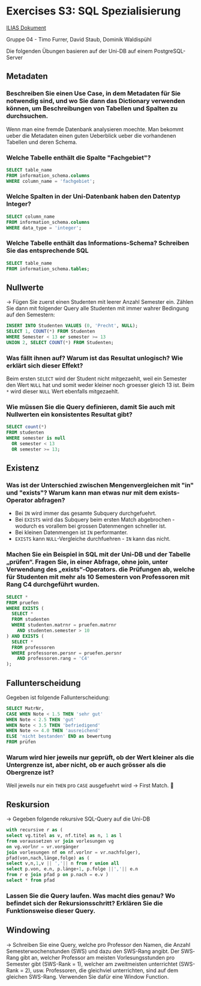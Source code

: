 # Exercises S3: SQL Spezialisierung

[ILIAS Dokument](https://elearning.hslu.ch/ilias/goto.php?target=file_3671991_download)

Gruppe 04 - Timo Furrer, David Staub, Dominik Waldispühl

Die folgenden Übungen basieren auf der Uni-DB auf einem PostgreSQL-Server

## Metadaten

### Beschreiben Sie einen Use Case, in dem Metadaten für Sie notwendig sind, und wo Sie dann das Dictionary verwenden können, um Beschreibungen von Tabellen und Spalten zu durchsuchen.

Wenn man eine fremde Datenbank analysieren moechte. Man bekommt ueber die Metadaten einen guten Ueberblick ueber die vorhandenen Tabellen und deren Schema.

### Welche Tabelle enthält die Spalte "Fachgebiet"?

```sql
SELECT table_name 
FROM information_schema.columns 
WHERE column_name = 'fachgebiet';
```

### Welche Spalten in der Uni-Datenbank haben den Datentyp Integer?

```sql
SELECT column_name
FROM information_schema.columns 
WHERE data_type = 'integer';
```

### Welche Tabelle enthält das Informations-Schema? Schreiben Sie das entsprechende SQL

```sql
SELECT table_name 
FROM information_schema.tables;
```

## Nullwerte

-> Fügen Sie zuerst einen Studenten mit leerer Anzahl Semester ein. Zählen Sie dann mit folgender Query alle Studenten mit immer wahrer Bedingung auf den Semestern:

```sql
INSERT INTO Studenten VALUES (0, 'Precht', NULL);
SELECT 1, COUNT(*) FROM Studenten
WHERE Semester < 13 or semester >= 13
UNION 2, SELECT COUNT(*) FROM Studenten;
```

### Was fällt ihnen auf? Warum ist das Resultat unlogisch? Wie erklärt sich dieser Effekt?

Beim ersten `SELECT` wird der Student nicht mitgezaehlt, weil ein Semester den Wert `NULL` hat und somit weder kleiner noch groesser gleich 13 ist.
Beim `*` wird dieser `NULL` Wert ebenfalls mitgezaehlt.

### Wie müssen Sie die Query definieren, damit Sie auch mit Nullwerten ein konsistentes Resultat gibt?

```sql
SELECT count(*) 
FROM studenten 
WHERE semester is null 
  OR semester < 13 
  OR semester >= 13;
```

## Existenz

### Was ist der Unterschied zwischen Mengenvergleichen mit "in" und "exists"? Warum kann man etwas nur mit dem exists-Operator abfragen?

* Bei `IN` wird immer das gesamte Subquery durchgefuehrt. 
* Bei `EXISTS` wird das Subquery beim ersten Match abgebrochen - wodurch es vorallem bei grossen Datenmengen schneller ist.
* Bei kleinen Datenmengen ist `IN` performanter.
* `EXISTS` kann `NULL`-Vergleiche durchfuehren - `IN` kann das nicht.

### Machen Sie ein Beispiel in SQL mit der Uni-DB und der Tabelle „prüfen“. Fragen Sie, in einer Abfrage, ohne join, unter Verwendung des „exists“‐Operators. die Prüfungen ab, welche für Studenten mit mehr als 10 Semestern von Professoren mit Rang C4 durchgeführt wurden.

```sql
SELECT * 
FROM pruefen 
WHERE EXISTS (
  SELECT * 
  FROM studenten 
  WHERE studenten.matrnr = pruefen.matrnr 
    AND studenten.semester > 10
) AND EXISTS (
  SELECT * 
  FROM professoren 
  WHERE professoren.persnr = pruefen.persnr 
    AND professoren.rang = 'C4'
);
```

## Fallunterscheidung

Gegeben ist folgende Fallunterscheidung:

```sql
SELECT MatrNr, 
CASE WHEN Note < 1.5 THEN 'sehr gut'
WHEN Note < 2.5 THEN 'gut'
WHEN Note < 3.5 THEN 'befriedigend'
WHEN Note <= 4.0 THEN 'ausreichend'
ELSE 'nicht bestanden' END as bewertung
FROM prüfen
```

### Warum wird hier jeweils nur geprüft, ob der Wert kleiner als die Untergrenze ist, aber nicht, ob er auch grösser als die Obergrenze ist?

Weil jeweils nur ein `THEN` pro `CASE` ausgefuehrt wird -> First Match. :tada:

## Reskursion

-> Gegeben folgende rekursive SQL-Query auf die Uni-DB
```sql
with recursive r as (
select vg.titel as v, nf.titel as n, 1 as l
from voraussetzen vr join vorlesungen vg
on vg.vorlnr = vr.vorgänger
join vorlesungen nf on nf.vorlnr = vr.nachfolger),
pfad(von,nach,länge,folge) as (
select v,n,1,v || ','|| n from r union all
select p.von, e.n, p.länge+1, p.folge ||','|| e.n
from r e join pfad p on p.nach = e.v )
select * from pfad
```

### Lassen Sie die Query laufen. Was macht dies genau? Wo befindet sich der Rekursionsschritt? Erklären Sie die Funktionsweise dieser Query.

## Windowing

-> Schreiben Sie eine Query, welche pro Professor den Namen, die Anzahl Semesterwochenstunden (SWS) und dazu den SWS-Rang angibt. Der SWS‐Rang gibt an, welcher Professor am meisten Vorlesungsstunden pro Semester gibt (SWS-Rank = 1), welcher am zweitmeisten unterrichtet (SWS-Rank = 2), usw. Professoren, die gleichviel unterrichten, sind auf dem gleichen SWS-Rang. Verwenden Sie dafür eine Window Function.

